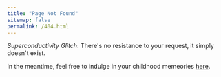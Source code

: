 ```yaml
---
title: "Page Not Found"
sitemap: false
permalink: /404.html
---
```


*Superconductivity Glitch*: There's no resistance to your request, it simply doesn't exist.

 In the meantime, feel free to indulge in your childhood memeories [here](https://chvin.github.io/react-tetris/?lan=en).

